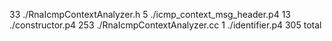    33 ./RnaIcmpContextAnalyzer.h
    5 ./icmp_context_msg_header.p4
   13 ./constructor.p4
  253 ./RnaIcmpContextAnalyzer.cc
    1 ./identifier.p4
  305 total
